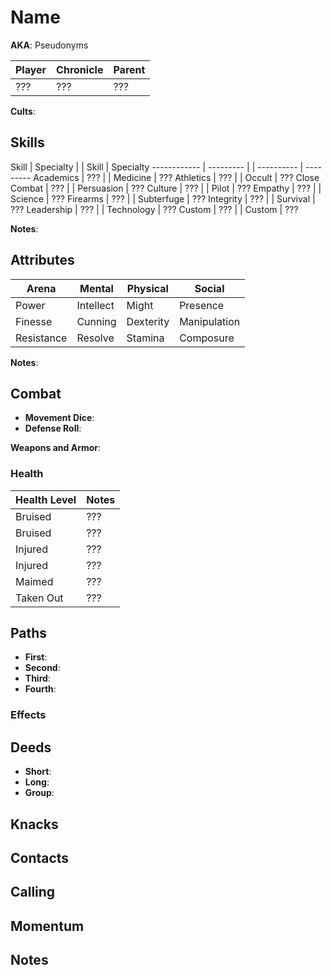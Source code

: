 # Name

**AKA**: Pseudonyms

Player | Chronicle | Parent
------ | --------- | ------
???    | ???       | ???

**Cults**:

## Skills

Skill        | Specialty |  | Skill      | Specialty
------------ | --------- |  | ---------- | ---------
Academics    | ???       |  | Medicine   | ???
Athletics    | ???       |  | Occult     | ???
Close Combat | ???       |  | Persuasion | ???
Culture      | ???       |  | Pilot      | ???
Empathy      | ???       |  | Science    | ???
Firearms     | ???       |  | Subterfuge | ???
Integrity    | ???       |  | Survival   | ???
Leadership   | ???       |  | Technology | ???
Custom       | ???       |  | Custom     | ???

**Notes**:

## Attributes

Arena      | Mental    | Physical  | Social
---------- | --------- | --------- | ------------
Power      | Intellect | Might     | Presence
Finesse    | Cunning   | Dexterity | Manipulation
Resistance | Resolve   | Stamina   | Composure

**Notes**:

## Combat

- **Movement Dice**:
- **Defense Roll**:

**Weapons and Armor**:

### Health

Health Level | Notes
------------ | -----
Bruised      | ???
Bruised      | ???
Injured      | ???
Injured      | ???
Maimed       | ???
Taken Out    | ???

## Paths

- **First**:
- **Second**:
- **Third**:
- **Fourth**:

### Effects

## Deeds

- **Short**:
- **Long**:
- **Group**:

## Knacks

## Contacts

## Calling

## Momentum

## Notes
